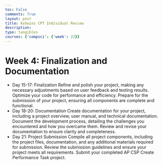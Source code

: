 ```yaml
---
toc: False
comments: True
layout: post
title: Ashwins CPT Individual Review
description: 
type: tangibles
courses: {'compsci': {'week': 22}}
---
```


# Week 4: Finalization and Documentation
- Day 15-17: Finalization
Refine and polish your project, making any necessary adjustments based on user feedback and testing results.
Optimize your code for performance and efficiency.
Prepare for the submission of your project, ensuring all components are complete and functional.
- Day 18-20: Documentation
Create documentation for your project, including a project overview, user manual, and technical documentation.
Document the development process, detailing the challenges you encountered and how you overcame them.
Review and revise your documentation to ensure clarity and completeness.
- Day 21: Project Submission
Compile all project components, including the project files, documentation, and any additional materials required for submission.
Review the submission guidelines and ensure your project meets all requirements.
Submit your completed AP CSP Create Performance Task project.